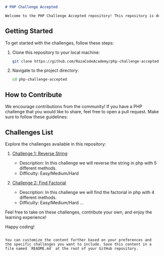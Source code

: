 
```markdown
# PHP Challenge Accepted

Welcome to the PHP Challenge Accepted repository! This repository is designed to provide you with interesting and challenging PHP-related tasks to enhance your skills and knowledge.
```

## Getting Started

To get started with the challenges, follow these steps:

1. Clone this repository to your local machine:

   ```bash
   git clone https://github.com/RazaCodeAcademy/php-challenge-accepted.git
   ```

2. Navigate to the project directory:

   ```bash
   cd php-challenge-accepted
   ```

## How to Contribute

We encourage contributions from the community! If you have a PHP challenge that you would like to share, feel free to open a pull request. Make sure to follow these guidelines:

## Challenges List

Explore the challenges available in this repository:

1. [Challenge 1: Reverse String](./string-reverse.php)
   - Description: In this challenge we will reverse the string in php with 5 different methods.
   - Difficulty: Easy/Medium/Hard

2. [Challenge 2: Find Factorial](./find-factorial.php)
   - Description: In this challenge we will find the factorial in php with 4 different methods.
   - Difficulty: Easy/Medium/Hard
...

Feel free to take on these challenges, contribute your own, and enjoy the learning experience! 

Happy coding!
```

You can customize the content further based on your preferences and the specific challenges you want to include. Save this content in a file named `README.md` at the root of your GitHub repository.